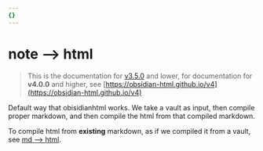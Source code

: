 ```yaml
---
{}
---
```

# note --> html   
   
> This is the documentation for [v3.5.0](../../Changelog/v3.5.0.md) and lower, for documentation for **v4.0.0** and higher, see [https://obsidian-html.github.io/v4](https://obsidian-html.github.io/v4)   
   
Default way that obisidianhtml works. We take a vault as input, then compile proper markdown, and then compile the html from that compiled markdown.   
   
To compile html from __existing__ markdown, as if we compiled it from a vault, see [md --> html](../../General%20Information/Snippets/md%20--%3E%20html.md).